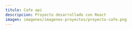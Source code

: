 ```yaml
---
titulo: Cafe api
descripcion: Proyecto desarrollado con React
imagen: imagenes/imagenes-proyectos/proyecto-cafe.png
---
```


